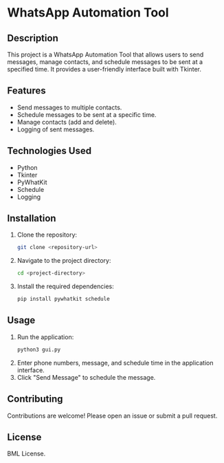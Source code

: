# WhatsApp Automation Tool

## Description
This project is a WhatsApp Automation Tool that allows users to send messages, manage contacts, and schedule messages to be sent at a specified time. It provides a user-friendly interface built with Tkinter.

## Features
- Send messages to multiple contacts.
- Schedule messages to be sent at a specific time.
- Manage contacts (add and delete).
- Logging of sent messages.

## Technologies Used
- Python
- Tkinter
- PyWhatKit
- Schedule
- Logging

## Installation
1. Clone the repository:
   ```bash
   git clone <repository-url>
   ```
2. Navigate to the project directory:
   ```bash
   cd <project-directory>
   ```
3. Install the required dependencies:
   ```bash
   pip install pywhatkit schedule
   ```

## Usage
1. Run the application:
   ```bash
   python3 gui.py
   ```
2. Enter phone numbers, message, and schedule time in the application interface.
3. Click "Send Message" to schedule the message.

## Contributing
Contributions are welcome! Please open an issue or submit a pull request.

## License
BML License.
